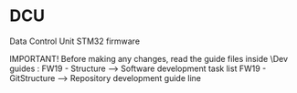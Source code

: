 # DCU
Data Control Unit STM32 firmware

IMPORTANT!
Before making any changes, read the guide files inside \Dev guides : 
FW19 - Structure --> Software development task list
FW19 - GitStructure --> Repository development guide line
